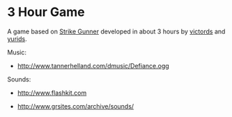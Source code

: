 # 3 Hour Game

A game based on [Strike Gunner][1] developed in about 3 hours by [victords][2] 
and [yurids][3].

Music: 

- http://www.tannerhelland.com/dmusic/Defiance.ogg

Sounds: 

- http://www.flashkit.com

- http://www.grsites.com/archive/sounds/

[1]: http://en.wikipedia.org/wiki/Strike_Gunner_S.T.G
[2]: http://github.com/victords
[3]: http://yurids.com
